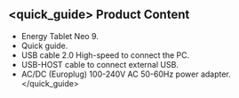 ## <quick_guide> Product Content
* Energy Tablet Neo 9.
* Quick guide.
* USB cable 2.0 High-speed to connect the PC.
* USB-HOST cable to connect external USB.
* AC/DC (Europlug) 100-240V AC 50-60Hz power adapter.
</quick_guide>
